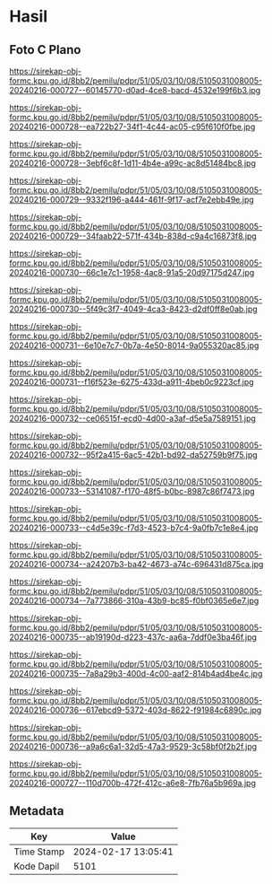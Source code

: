 # Hasil

## Foto C Plano

https://sirekap-obj-formc.kpu.go.id/8bb2/pemilu/pdpr/51/05/03/10/08/5105031008005-20240216-000727--60145770-d0ad-4ce8-bacd-4532e199f6b3.jpg

https://sirekap-obj-formc.kpu.go.id/8bb2/pemilu/pdpr/51/05/03/10/08/5105031008005-20240216-000728--ea722b27-34f1-4c44-ac05-c95f610f0fbe.jpg

https://sirekap-obj-formc.kpu.go.id/8bb2/pemilu/pdpr/51/05/03/10/08/5105031008005-20240216-000728--3ebf6c8f-1d11-4b4e-a99c-ac8d51484bc8.jpg

https://sirekap-obj-formc.kpu.go.id/8bb2/pemilu/pdpr/51/05/03/10/08/5105031008005-20240216-000729--9332f196-a444-461f-9f17-acf7e2ebb49e.jpg

https://sirekap-obj-formc.kpu.go.id/8bb2/pemilu/pdpr/51/05/03/10/08/5105031008005-20240216-000729--34faab22-571f-434b-838d-c9a4c16873f8.jpg

https://sirekap-obj-formc.kpu.go.id/8bb2/pemilu/pdpr/51/05/03/10/08/5105031008005-20240216-000730--66c1e7c1-1958-4ac8-91a5-20d97175d247.jpg

https://sirekap-obj-formc.kpu.go.id/8bb2/pemilu/pdpr/51/05/03/10/08/5105031008005-20240216-000730--5f49c3f7-4049-4ca3-8423-d2df0ff8e0ab.jpg

https://sirekap-obj-formc.kpu.go.id/8bb2/pemilu/pdpr/51/05/03/10/08/5105031008005-20240216-000731--6e10e7c7-0b7a-4e50-8014-9a055320ac85.jpg

https://sirekap-obj-formc.kpu.go.id/8bb2/pemilu/pdpr/51/05/03/10/08/5105031008005-20240216-000731--f16f523e-6275-433d-a911-4beb0c9223cf.jpg

https://sirekap-obj-formc.kpu.go.id/8bb2/pemilu/pdpr/51/05/03/10/08/5105031008005-20240216-000732--ce06515f-ecd0-4d00-a3af-d5e5a7589151.jpg

https://sirekap-obj-formc.kpu.go.id/8bb2/pemilu/pdpr/51/05/03/10/08/5105031008005-20240216-000732--95f2a415-6ac5-42b1-bd92-da52759b9f75.jpg

https://sirekap-obj-formc.kpu.go.id/8bb2/pemilu/pdpr/51/05/03/10/08/5105031008005-20240216-000733--53141087-f170-48f5-b0bc-8987c86f7473.jpg

https://sirekap-obj-formc.kpu.go.id/8bb2/pemilu/pdpr/51/05/03/10/08/5105031008005-20240216-000733--c4d5e39c-f7d3-4523-b7c4-9a0fb7c1e8e4.jpg

https://sirekap-obj-formc.kpu.go.id/8bb2/pemilu/pdpr/51/05/03/10/08/5105031008005-20240216-000734--a24207b3-ba42-4673-a74c-696431d875ca.jpg

https://sirekap-obj-formc.kpu.go.id/8bb2/pemilu/pdpr/51/05/03/10/08/5105031008005-20240216-000734--7a773866-310a-43b9-bc85-f0bf0365e6e7.jpg

https://sirekap-obj-formc.kpu.go.id/8bb2/pemilu/pdpr/51/05/03/10/08/5105031008005-20240216-000735--ab19190d-d223-437c-aa6a-7ddf0e3ba46f.jpg

https://sirekap-obj-formc.kpu.go.id/8bb2/pemilu/pdpr/51/05/03/10/08/5105031008005-20240216-000735--7a8a29b3-400d-4c00-aaf2-814b4ad4be4c.jpg

https://sirekap-obj-formc.kpu.go.id/8bb2/pemilu/pdpr/51/05/03/10/08/5105031008005-20240216-000736--617ebcd9-5372-403d-8622-f91984c6890c.jpg

https://sirekap-obj-formc.kpu.go.id/8bb2/pemilu/pdpr/51/05/03/10/08/5105031008005-20240216-000736--a9a6c6a1-32d5-47a3-9529-3c58bf0f2b2f.jpg

https://sirekap-obj-formc.kpu.go.id/8bb2/pemilu/pdpr/51/05/03/10/08/5105031008005-20240216-000727--110d700b-472f-412c-a6e8-7fb76a5b969a.jpg


## Metadata

| Key        | Value               |
| ---------- | ------------------- |
| Time Stamp | 2024-02-17 13:05:41 |
| Kode Dapil | 5101                |



